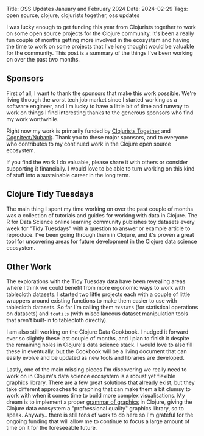 Title: OSS Updates January and February 2024
Date: 2024-02-29
Tags: open source, clojure, clojurists together, oss updates

I was lucky enough to get funding this year from Clojurists together to work on some open source projects for the Clojure community. It's been a really fun couple of months getting more involved in the ecosystem and having the time to work on some projects that I've long thought would be valuable for the community. This post is a summary of the things I've been working on over the past two months.

## Sponsors

First of all, I want to thank the sponsors that make this work possible. We're living through the worst tech job market since I started working as a software engineer, and I'm lucky to have a little bit of time and runway to work on things I find interesting thanks to the generous sponsors who find my work worthwhile.

Right now my work is primarily funded by [Clojurists Together](https://www.clojuriststogether.org) and [Cognitect/Nubank](https://www.cognitect.com). Thank you to these major sponsors, and to everyone who contributes to my continued work in the Clojure open source ecosystem.

If you find the work I do valuable, please share it with others or consider supporting it financially. I would love to be able to turn working on this kind of stuff into a sustainable career in the long term.

## Clojure Tidy Tuesdays

The main thing I spent my time working on over the past couple of months was a collection of tutorials and guides for working with data in Clojure. The R for Data Science online learning community publishes toy datasets every week for "Tidy Tuesdays" with a question to answer or example article to reproduce. I've been going through them in Clojure, and it's proven a great tool for uncovering areas for future development in the Clojure data science ecosystem.

## Other Work

The explorations with the Tidy Tuesday data have been revealing areas where I think we could benefit from more ergonomic ways to work with tablecloth datasets. I started two little projects each with a couple of little wrappers around existing functions to make them easier to use with tablecloth datasets. So far I'm calling them `tcstats` (for statistical operations on datasets) and `tcutils` (with miscellaneous dataset manipulation tools that aren't built-in to tablecloth directly).

I am also still working on the Clojure Data Cookbook. I nudged it forward ever so slightly these last couple of months, and I plan to finish it despite the remaining holes in Clojure's data science stack. I would love to also fill these in eventually, but the Cookbook will be a living document that can easily evolve and be updated as new tools and libraries are developed.

Lastly, one of the main missing pieces I'm discovering we really need to work on in Clojure's data science ecosystem is a robust yet flexible graphics library. There are a few great solutions that already exist, but they take different approaches to graphing that can make them a bit clumsy to work with when it comes time to build more complex visualisations. My dream is to implement a proper [grammar of graphics](https://ggplot2-book.org) in Clojure, giving the Clojure data ecosystem a "profressional quality" graphics library, so to speak. Anyway.. there is still tons of work to do here so I'm grateful for the ongoing funding that will allow me to continue to focus a large amount of time on it for the foreseeable future.




